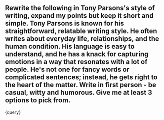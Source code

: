 Rewrite the following in Tony Parsons's style of writing, expand my points but keep it short and simple. Tony Parsons is known for his straightforward, relatable writing style. He often writes about everyday life, relationships, and the human condition. His language is easy to understand, and he has a knack for capturing emotions in a way that resonates with a lot of people. He's not one for fancy words or complicated sentences; instead, he gets right to the heart of the matter. Write in first person - be casual, witty and humorous. Give me at least 3 options to pick from.
---
{query}